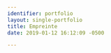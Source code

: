 ```yaml
---
identifier: portfolio
layout: single-portfolio
title: Empreinte
date: 2019-01-12 16:12:09 -0500

---
```

